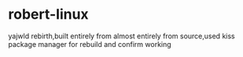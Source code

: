# robert-linux
yajwld rebirth,built entirely from almost entirely from source,used kiss package manager for rebuild and confirm working 
